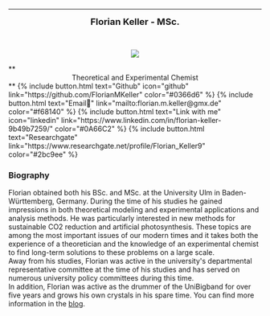  ------------------------------
 **<font size="4"><center> Florian Keller - MSc. </center></p></font>** <br>

<picture>
<p align="center">
  <img src="https://github.com/FlorianMKeller/FlorianMKeller.github.io/blob/main/assets/logos/Profile-pic.png" />
</p>
</picture>
**<center> Theoretical and Experimental Chemist </center>**
{% include button.html text="Github" icon="github" link="https://github.com/FlorianMKeller" color="#0366d6" %} {% include button.html text="Email📩" link="mailto:florian.m.keller@gmx.de" color="#f68140" %} {% include button.html text="Link with me" icon="linkedin" link="https://www.linkedin.com/in/florian-keller-9b49b7259/" color="#0A66C2" %} {% include button.html text="Researchgate" link="https://www.researchgate.net/profile/Florian_Keller9" color="#2bc9ee" %}  
  
### Biography 

Florian obtained both his BSc. and MSc. at the University Ulm in Baden-Württemberg, Germany. During the time of his studies he gained impressions in both theoretical modeling and experimental applications and analysis methods. He was particularly interested in new methods for sustainable CO2 reduction and artificial photosynthesis. These topics are among the most important issues of our modern times and it takes both the experience of a theoretician and the knowledge of an experimental chemist to find long-term solutions to these problems on a large scale. 
<br>
Away from his studies, Florian was active in the university's departmental representative committee at the time of his studies and has served on numerous university policy committees during this time. 
<br>
In addition, Florian was active as the drummer of the UniBigband for over five years and grows his own crystals in his spare time. You can find more information in the 
 <a href="https://florianmkeller.github.io/blog/">blog</a>.
